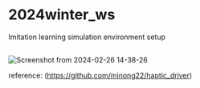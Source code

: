 # 2024winter_ws
Imitation learning simulation environment setup
## 
![Screenshot from 2024-02-26 14-38-26](https://github.com/yunseo0919/2024winter_ws/assets/161008012/d6983b24-6667-499c-8a6d-c2f9fefdab12)

reference: (https://github.com/minong22/haptic_driver)
